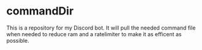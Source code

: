 # commandDir
This is a repository for my Discord bot. It will pull the needed command file when needed to reduce ram and a ratelimiter to make it as efficent as possible.
